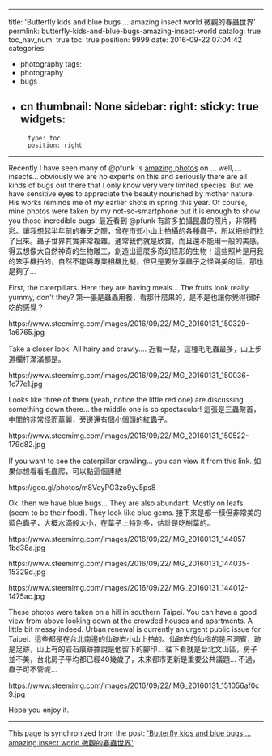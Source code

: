 
---
title: 'Butterfly kids and blue bugs ... amazing insect world  微觀的春蟲世界'
permlink: butterfly-kids-and-blue-bugs-amazing-insect-world
catalog: true
toc_nav_num: true
toc: true
position: 9999
date: 2016-09-22 07:04:42
categories:
- photography
tags:
- photography
- bugs
- cn
thumbnail: None
sidebar:
    right:
        sticky: true
widgets:
    -
        type: toc
        position: right
---


<html>
<p>Recently I have seen many of @pfunk 's <a href="https://steemit.com/photography/@pfunk/i-have-no-idea-what-this-weird-creepy-crawly-thing-is">amazing photos</a> on ... well,.... insects... obviously we are no experts on this and seriously there are all kinds of bugs out there that I only know very very limited species. But we have sensitive eyes to appreciate the beauty nourished by mother nature. His works reminds me of my earlier shots in spring this year. Of course, mine photos were taken by my not-so-smartphone but it is enough to show you those incredible bugs!&nbsp;最近看到 @pfunk 有許多拍攝昆蟲的照片，非常精彩。讓我想起半年前的春天之際，曾在市郊小山上拍攝的各種蟲子，所以把他們找了出來。蟲子世界其實非常複雜，通常我們就是欣賞，而且還不能用一般的美感，得去想像大自然神奇的生物雕工，創造出這麼多奇幻怪形的生物！這些照片是用我的笨手機拍的，自然不能與專業相機比擬，但只是要分享蟲子之怪與美的話，那也是夠了...</p>
<p>First, the caterpillars.&nbsp;Here they are having meals... The fruits look really yummy, don't they? 第一張是蟲蟲用餐，看那什麼果的，是不是也讓你覺得很好吃的感覺？</p>
<p>https://www.steemimg.com/images/2016/09/22/IMG_20160131_150329-1a6765.jpg</p>
<p>Take a closer look. All hairy and crawly....&nbsp;近看一點，這種毛毛蟲最多，山上步道欄杆滿滿都是。</p>
<p>https://www.steemimg.com/images/2016/09/22/IMG_20160131_150036-1c77e1.jpg</p>
<p>Looks like three of them (yeah, notice the little red one) are discussing something down there... the middle one is so spectacular! 這張是三蟲聚首，中間的非常怪而華麗，旁邊還有個小個頭的紅蟲子。</p>
<p>https://www.steemimg.com/images/2016/09/22/IMG_20160131_150522-179d82.jpg</p>
<p>If you want to see the caterpillar crawling... you can view it from this link. 如果你想看看毛蟲爬，可以點這個連結</p>
<p>https://goo.gl/photos/m8VoyPG3zo9yJ5ps8</p>
<p>Ok. then we have blue bugs...&nbsp;They are also abundant. Mostly on leafs (seem to be their food). They look like blue gems. 接下來是都一樣但非常美的藍色蟲子，大概水滴般大小，在葉子上特別多，估計是吃樹葉的。</p>
<p>https://www.steemimg.com/images/2016/09/22/IMG_20160131_144057-1bd38a.jpg</p>
<p>https://www.steemimg.com/images/2016/09/22/IMG_20160131_144035-15329d.jpg</p>
<p>https://www.steemimg.com/images/2016/09/22/IMG_20160131_144012-1475ac.jpg</p>
<p>These photos were taken on a hill in southern Taipei. You can have a good view from above looking down at the crowded houses and apartments. A little bit messy indeed. Urban renewal is currently an urgent public issue for Taipei. &nbsp;這些都是在台北南邊的仙跡岩小山上拍的。仙跡岩的仙指的是呂洞賓，跡是足跡，山上有的岩石痕跡據說是他留下的腳印... 往下看就是台北文山區，房子並不美，台北房子平均都已經40幾歲了，未來都市更新是重要公共議題... 不過，蟲子可不管呢...</p>
<p>https://www.steemimg.com/images/2016/09/22/IMG_20160131_151056af0c9.jpg</p>
<p>Hope you enjoy it.&nbsp;</p>
</html>

- - -

This page is synchronized from the post: ['Butterfly kids and blue bugs ... amazing insect world  微觀的春蟲世界'](https://steemit.com/@deanliu/butterfly-kids-and-blue-bugs-amazing-insect-world)
